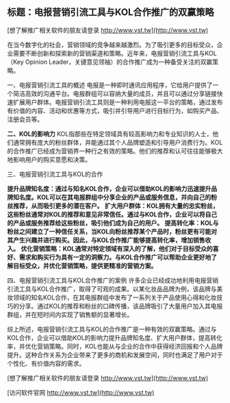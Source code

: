 ## **标题：电报营销引流工具与KOL合作推广的双赢策略**

[想了解推广相关软件的朋友请登录 http://www.vst.tw](http://www.vst.tw)

在当今数字化的社会，营销领域的竞争越来越激烈。为了吸引更多的目标受众，企业需要不断创新和探索新的营销渠道和策略。近年来，电报营销引流工具与KOL（Key Opinion Leader，关键意见领袖）的合作推广成为一种备受关注的双赢策略。

一、电报营销引流工具的概述
电报是一种即时通讯应用程序，它给用户提供了一个简洁高效的沟通平台。电报群组可以容纳大量的成员，并且可以通过分享链接快速扩展用户群体。电报营销引流工具则是一种利用电报这一平台的策略，通过发布有价值的内容、活动和优惠等方式，吸引并引导用户进行目标行为，如购买产品、注册会员等。

**二、KOL的影响力**
KOL指那些在特定领域具有较高影响力和专业知识的人士，他们通常拥有庞大的粉丝群体，并能通过其个人品牌塑造和引导用户消费行为。KOL的合作推广已经成为营销界一种行之有效的策略。他们的推荐和认可往往能够极大地影响用户的购买意愿和决策。

三、电报营销引流工具与KOL的合作

**提升品牌知名度：通过与知名KOL合作，企业可以借助KOL的影响力迅速提升品牌知名度。KOL可以在其电报群组中分享企业的产品或服务信息，并向自己的粉丝推荐，从而吸引更多的潜在客户。**
**扩大用户群体：KOL拥有大量的忠实粉丝，这些粉丝通常对KOL的推荐和意见非常信任。通过与KOL合作，企业可以将自己的产品或服务推荐给这些粉丝，吸引他们成为自己的用户。**
**提高转化率：KOL与粉丝之间建立了一种信任关系，当KOL向粉丝推荐某个产品时，粉丝更有可能对其产生兴趣并进行购买。因此，与KOL合作推广能够提高转化率，增加销售收入。**
**优化营销策略：KOL通常对特定领域有深入的了解，他们对于目标受众的喜好、需求和购买行为具有一定的洞察力。与KOL合作推广可以帮助企业更好地了解目标受众，并优化营销策略，提供更精准的营销方案。**

四、电报营销引流工具与KOL合作推广的案例
许多企业已经成功地利用电报营销引流工具与KOL合作推广，取得了可观的成果。以某化妆品品牌为例，该品牌与美妆领域的知名KOL合作，在其电报群组中发布了一系列关于产品使用心得和化妆技巧的分享。通过KOL的推荐和粉丝的口碑传播，该品牌吸引了大量用户加入其电报群组，并在短时间内实现了销售额的显著增长。

综上所述，电报营销引流工具与KOL的合作推广是一种有效的双赢策略。通过与KOL合作，企业可以借助KOL的影响力提升品牌知名度、扩大用户群体，提高转化率，并优化营销策略。同时，KOL也能从与企业的合作中获得经济回报和个人品牌提升。这种合作关系为企业带来了更多的商机和发展空间，同时也满足了用户对于个性化、有价值内容的需求。

[想了解推广相关软件的朋友请登录 http://www.vst.tw](http://www.vst.tw)


[访问软件官网 http://www.vst.tw](http://www.vst.tw)
